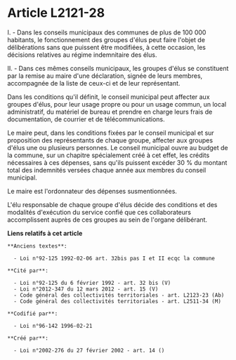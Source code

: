 # Article L2121-28

I. - Dans les conseils municipaux des communes de plus de 100 000 habitants, le fonctionnement des groupes d'élus peut faire
l'objet de délibérations sans que puissent être modifiées, à cette occasion, les décisions relatives au régime indemnitaire
des élus.

II. - Dans ces mêmes conseils municipaux, les groupes d'élus se constituent par la remise au maire d'une déclaration, signée
de leurs membres, accompagnée de la liste de ceux-ci et de leur représentant.

Dans les conditions qu'il définit, le conseil municipal peut affecter aux groupes d'élus, pour leur usage propre ou pour un
usage commun, un local administratif, du matériel de bureau et prendre en charge leurs frais de documentation, de courrier et
de télécommunications.

Le maire peut, dans les conditions fixées par le conseil municipal et sur proposition des représentants de chaque groupe,
affecter aux groupes d'élus une ou plusieurs personnes. Le conseil municipal ouvre au budget de la commune, sur un chapitre
spécialement créé à cet effet, les crédits nécessaires à ces dépenses, sans qu'ils puissent excéder 30 % du montant total des
indemnités versées chaque année aux membres du conseil municipal.

Le maire est l'ordonnateur des dépenses susmentionnées.

L'élu responsable de chaque groupe d'élus décide des conditions et des modalités d'exécution du service confié que ces
collaborateurs accomplissent auprès de ces groupes au sein de l'organe délibérant.

**Liens relatifs à cet article**

	**Anciens textes**:

	  - Loi n°92-125 1992-02-06 art. 32bis pas I et II ecqc la commune

	**Cité par**:

	  - Loi n°92-125 du 6 février 1992 - art. 32 bis (V)
	  - Loi n°2012-347 du 12 mars 2012 - art. 15 (V)
	  - Code général des collectivités territoriales - art. L2123-23 (Ab)
	  - Code général des collectivités territoriales - art. L2511-34 (M)

	**Codifié par**:

	  - Loi n°96-142 1996-02-21

	**Créé par**:

	  - Loi n°2002-276 du 27 février 2002 - art. 14 ()
